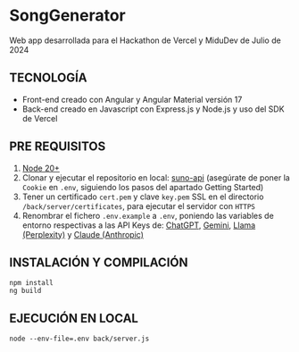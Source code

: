 # SongGenerator

Web app desarrollada para el Hackathon de Vercel y MiduDev de Julio de 2024

## TECNOLOGÍA
- Front-end creado con Angular y Angular Material versión 17
- Back-end creado en Javascript con Express.js y Node.js y uso del SDK de Vercel

## PRE REQUISITOS
1. [Node 20+][1]
2. Clonar y ejecutar el repositorio en local: [suno-api][2] (asegúrate de poner la `Cookie` en
`.env`, siguiendo los pasos del apartado Getting Started)
3. Tener un certificado `cert.pem` y clave `key.pem` SSL en el directorio `/back/server/certificates`, para ejecutar el servidor con `HTTPS`
4. Renombrar el fichero `.env.example` a `.env`, poniendo las variables de entorno respectivas a las API Keys de: [ChatGPT][3], [Gemini][4], [Llama (Perplexity)][5] y [Claude (Anthropic)][6]

## INSTALACIÓN Y COMPILACIÓN
```
npm install
ng build
````

## EJECUCIÓN EN LOCAL
```
node --env-file=.env back/server.js
````

[1]:https://nodejs.org/en/ "Node.js"
[2]:https://github.com/gcui-art/suno-api "suno-api"
[3]:https://platform.openai.com/organization/api-keys "ChatGPT API Key"
[4]:https://aistudio.google.com/app/apikey?hl=es-419 "Gemini API Key"
[5]:https://www.perplexity.ai/settings/api "Llama (Perplexity) API Key"
[6]:https://console.anthropic.com/settings/keys "Claude (Anthropic) API Key"
